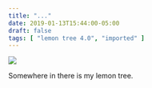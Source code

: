 ```yaml
---
title: "..."
date: 2019-01-13T15:44:00-05:00
draft: false
tags: [ "lemon tree 4.0", "imported" ]
---
```

<img src="/2019/img/181987197745_0.jpg">

Somewhere in there is my lemon tree.
